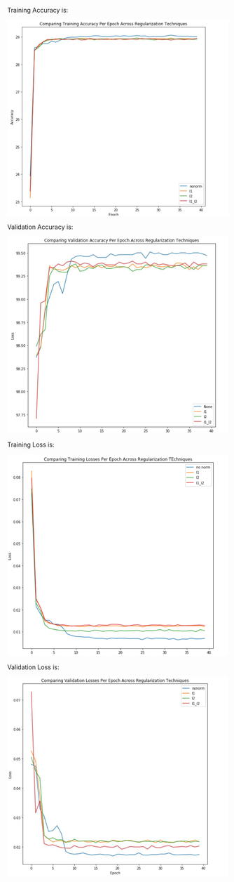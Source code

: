 
Training Accuracy is:


![](https://github.com/sudhakarmlal/EVA4/blob/master/Session6/TraingAccuracy.JPG)



Validation Accuracy is:

![](https://github.com/sudhakarmlal/EVA4/blob/master/Session6/ValidationAccurayc.JPG)


Training Loss is:

![](https://github.com/sudhakarmlal/EVA4/blob/master/Session6/TrainingLosses.PNG)



Validation Loss is:

![](https://github.com/sudhakarmlal/EVA4/blob/master/Session6/ValidationLosses.JPG)
